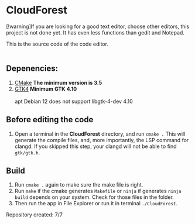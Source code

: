 # CloudForest

[!warning]If you are looking for a good text editor, choose other editors, this project is not done yet. It has even less functions than gedit and Notepad.

This is the source code of the code editor.
<br/><br/>

## Depenencies:
1. [CMake](https://cmake.org/download/)   **The minimum version is 3.5**
1. [GTK4](https://www.gtk.org/)   **Minimum GTK 4.10** <br><br> apt Debian 12 does not support libgtk-4-dev 4.10

## Before editing the code
1. Open a terminal in the **CloudForest** directory, and run `cmake .` This will generate the compile files, and, more importantly, the LSP command for clangd. If you skipped this step, your clangd will not be able to find `gtk/gtk.h`.

## Build
1. Run `cmake .` again to make sure the make file is right.
1. Run `make` if the cmake generates `Makefile` or `ninja` if generates `ninja build` depends on your system. Check for those files in the folder.
1. Then run the app in File Explorer or run it in terminal `./CloudForest`.


Repository created: 7/7
